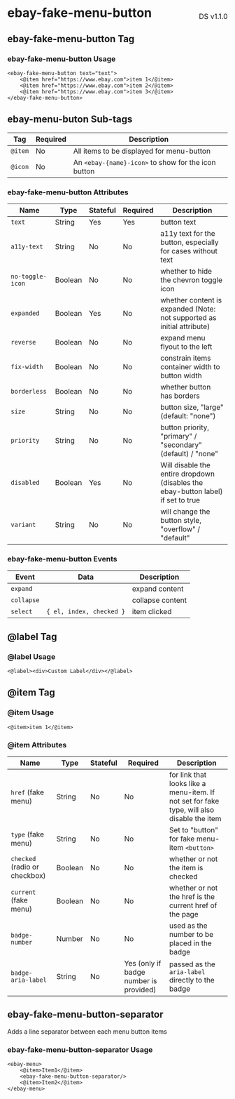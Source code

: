<h1 style='display: flex; justify-content: space-between; align-items: center;'>
    <span>
        ebay-fake-menu-button
    </span>
    <span style='font-weight: normal; font-size: medium; margin-bottom: -15px;'>
        DS v1.1.0
    </span>
</h1>

## ebay-fake-menu-button Tag

### ebay-fake-menu-button Usage

```marko
<ebay-fake-menu-button text="text">
    <@item href="https://www.ebay.com">item 1</@item>
    <@item href="https://www.ebay.com">item 2</@item>
    <@item href="https://www.ebay.com">item 3</@item>
</ebay-fake-menu-button>
```
## ebay-menu-buton Sub-tags

Tag | Required | Description
--- | --- | ---
`@item` | No | All items to be displayed for menu-button
`@icon` | No | An `<ebay-{name}-icon>` to show for the icon button

### ebay-fake-menu-button Attributes

Name | Type | Stateful | Required | Description
--- | --- | --- | --- | ---
`text` | String | Yes | Yes | button text
`a11y-text` | String | No | No | a11y text for the button, especially for cases without text
`no-toggle-icon` | Boolean | No | No | whether to hide the chevron toggle icon
`expanded` | Boolean | Yes | No | whether content is expanded (Note: not supported as initial attribute)
`reverse` | Boolean | No | No | expand menu flyout to the left
`fix-width` | Boolean | No | No | constrain items container width to button width
`borderless` | Boolean | No | No | whether button has borders
`size` | String | No | No | button size, "large" (default: "none")
`priority` | String | No | No | button priority, "primary" / "secondary" (default) / "none"
`disabled` | Boolean | Yes | No | Will disable the entire dropdown (disables the ebay-button label) if set to true
`variant` | String | No | No | will change the button style, "overflow" / "default"

### ebay-fake-menu-button Events

Event | Data | Description
--- | --- | ---
`expand` |  | expand content
`collapse` |  | collapse content
`select` | `{ el, index, checked }` | item clicked

## @label Tag

### @label Usage

```marko
<@label><div>Custom Label</div></@label>
```

## @item Tag

### @item Usage

```marko
<@item>item 1</@item>
```

### @item Attributes

Name | Type | Stateful | Required | Description
--- | --- | --- | --- | ---
`href` (fake menu) | String | No | No | for link that looks like a menu-item. If not set for fake type, will also disable the item
`type` (fake menu) | String | No | No | Set to "button" for fake menu-item `<button>`
`checked` (radio or checkbox) | Boolean | No | No | whether or not the item is checked
`current` (fake menu) | Boolean | No | No | whether or not the href is the current href of the page
`badge-number` | Number | No | No | used as the number to be placed in the badge
`badge-aria-label` | String | No | Yes (only if badge number is provided) | passed as the `aria-label` directly to the badge

## ebay-fake-menu-button-separator

Adds a line separator between each menu button items

### ebay-fake-menu-button-separator Usage

```marko
<ebay-menu>
    <@item>Item1</@item>
    <ebay-fake-menu-button-separator/>
    <@item>Item2</@item>
</ebay-menu>
```
